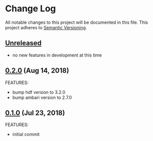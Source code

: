 # Change Log
All notable changes to this project will be documented in this file.
This project adheres to [Semantic Versioning](http://semver.org/).

## [Unreleased](unreleased)

- no new features in development at this time

## [0.2.0](https://github.com/hansohn/hdf-chef/compare/0.1.0...0.2.0) (Aug 14, 2018)

FEATURES:

- bump hdf version to 3.2.0
- bump ambari version to 2.7.0

## [0.1.0](https://github.com/hansohn/hdf-chef/compare/0.1.0...0.1.0) (Jul 23, 2018)

FEATURES:

- initial commit
